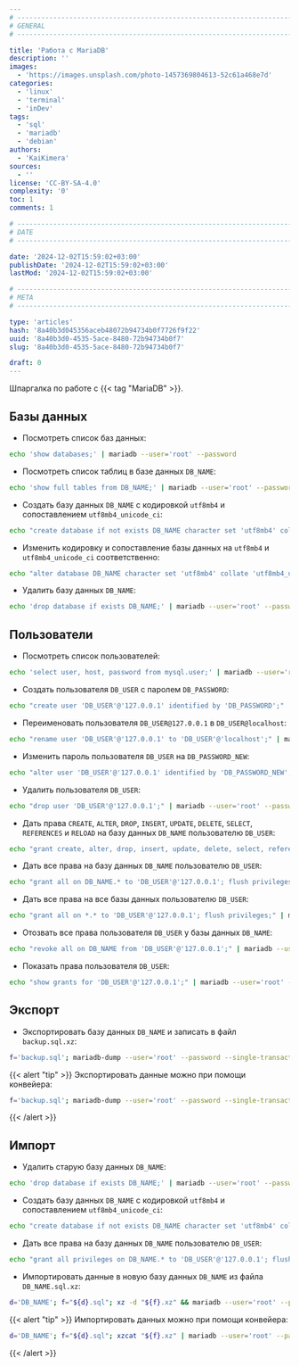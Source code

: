 ```yaml
---
# -------------------------------------------------------------------------------------------------------------------- #
# GENERAL
# -------------------------------------------------------------------------------------------------------------------- #

title: 'Работа с MariaDB'
description: ''
images:
  - 'https://images.unsplash.com/photo-1457369804613-52c61a468e7d'
categories:
  - 'linux'
  - 'terminal'
  - 'inDev'
tags:
  - 'sql'
  - 'mariadb'
  - 'debian'
authors:
  - 'KaiKimera'
sources:
  - ''
license: 'CC-BY-SA-4.0'
complexity: '0'
toc: 1
comments: 1

# -------------------------------------------------------------------------------------------------------------------- #
# DATE
# -------------------------------------------------------------------------------------------------------------------- #

date: '2024-12-02T15:59:02+03:00'
publishDate: '2024-12-02T15:59:02+03:00'
lastMod: '2024-12-02T15:59:02+03:00'

# -------------------------------------------------------------------------------------------------------------------- #
# META
# -------------------------------------------------------------------------------------------------------------------- #

type: 'articles'
hash: '8a40b3d045356aceb48072b94734b0f7726f9f22'
uuid: '8a40b3d0-4535-5ace-8480-72b94734b0f7'
slug: '8a40b3d0-4535-5ace-8480-72b94734b0f7'

draft: 0
---
```


Шпаргалка по работе с {{< tag "MariaDB" >}}.

<!--more-->

## Базы данных

- Посмотреть список баз данных:

```bash
echo 'show databases;' | mariadb --user='root' --password
```

- Посмотреть список таблиц в базе данных `DB_NAME`:

```bash
echo 'show full tables from DB_NAME;' | mariadb --user='root' --password
```

- Создать базу данных `DB_NAME` с кодировкой `utf8mb4` и сопоставлением `utf8mb4_unicode_ci`:

```bash
echo "create database if not exists DB_NAME character set 'utf8mb4' collate 'utf8mb4_unicode_ci';" | mariadb --user='root' --password
```

- Изменить кодировку и сопоставление базы данных на `utf8mb4` и `utf8mb4_unicode_ci` соответственно:

```bash
echo "alter database DB_NAME character set 'utf8mb4' collate 'utf8mb4_unicode_ci';" | mariadb --user='root' --password
```

- Удалить базу данных `DB_NAME`:

```bash
echo 'drop database if exists DB_NAME;' | mariadb --user='root' --password
```

## Пользователи

- Посмотреть список пользователей:

```bash
echo 'select user, host, password from mysql.user;' | mariadb --user='root' --password
```

- Создать пользователя `DB_USER` с паролем `DB_PASSWORD`:

```bash
echo "create user 'DB_USER'@'127.0.0.1' identified by 'DB_PASSWORD';" | mariadb --user='root' --password
```

- Переименовать пользователя `DB_USER@127.0.0.1` в `DB_USER@localhost`:

```bash
echo "rename user 'DB_USER'@'127.0.0.1' to 'DB_USER'@'localhost';" | mariadb --user='root' --password
```

- Изменить пароль пользователя `DB_USER` на `DB_PASSWORD_NEW`:

```bash
echo "alter user 'DB_USER'@'127.0.0.1' identified by 'DB_PASSWORD_NEW';" | mariadb --user='root' --password
```

- Удалить пользователя `DB_USER`:

```bash
echo "drop user 'DB_USER'@'127.0.0.1';" | mariadb --user='root' --password
```

- Дать права `CREATE`, `ALTER`, `DROP`, `INSERT`, `UPDATE`, `DELETE`, `SELECT`, `REFERENCES` и `RELOAD` на базу данных `DB_NAME` пользователю `DB_USER`:

```bash
echo "grant create, alter, drop, insert, update, delete, select, references, reload on DB_NAME.* to 'DB_USER'@'127.0.0.1'; flush privileges;" | mariadb --user='root' --password
```

- Дать все права на базу данных `DB_NAME` пользователю `DB_USER`:

```bash
echo "grant all on DB_NAME.* to 'DB_USER'@'127.0.0.1'; flush privileges;" | mariadb --user='root' --password
```

- Дать все права на все базы данных пользователю `DB_USER`:

```bash
echo "grant all on *.* to 'DB_USER'@'127.0.0.1'; flush privileges;" | mariadb --user='root' --password
```

- Отозвать все права пользователя `DB_USER` у базы данных `DB_NAME`:

```bash
echo "revoke all on DB_NAME from 'DB_USER'@'127.0.0.1';" | mariadb --user='root' --password
```

- Показать права пользователя `DB_USER`:

```bash
echo "show grants for 'DB_USER'@'127.0.0.1';" | mariadb --user='root' --password
```

## Экспорт

- Экспортировать базу данных `DB_NAME` и записать в файл `backup.sql.xz`:

```bash
f='backup.sql'; mariadb-dump --user='root' --password --single-transaction --databases 'DB_NAME' --result-file="${f}" && xz "${f}" && rm -f "${f}"
```

{{< alert "tip" >}}
Экспортировать данные можно при помощи конвейера:

```bash
f='backup.sql'; mariadb-dump --user='root' --password --single-transaction --databases 'DB_NAME' | xz -9 > "${f}.xz"
```
{{< /alert >}}

## Импорт

- Удалить старую базу данных `DB_NAME`:

```bash
echo 'drop database if exists DB_NAME;' | mariadb --user='root' --password
```

- Создать базу данных `DB_NAME` с кодировкой `utf8mb4` и сопоставлением `utf8mb4_unicode_ci`:

```bash
echo "create database if not exists DB_NAME character set 'utf8mb4' collate 'utf8mb4_unicode_ci';" | mariadb --user='root' --password
```

- Дать все права на базу данных `DB_NAME` пользователю `DB_USER`:

```bash
echo "grant all privileges on DB_NAME.* to 'DB_USER'@'127.0.0.1'; flush privileges;" | mariadb --user='root' --password
```

- Импортировать данные в новую базу данных `DB_NAME` из файла `DB_NAME.sql.xz`:

```bash
d='DB_NAME'; f="${d}.sql"; xz -d "${f}.xz" && mariadb --user='root' --password --database="${d}" < "${f}"
```

{{< alert "tip" >}}
Импортировать данных можно при помощи конвейера:

```bash
d='DB_NAME'; f="${d}.sql"; xzcat "${f}.xz" | mariadb --user='root' --password --database="${d}"
```
{{< /alert >}}
